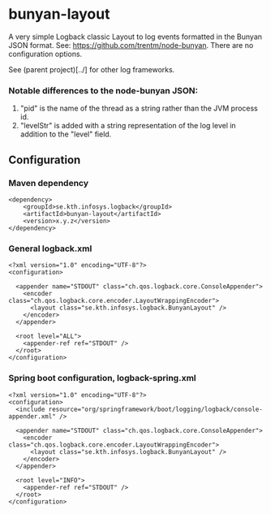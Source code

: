 # bunyan-layout

A very simple Logback classic Layout to log events formatted in the Bunyan JSON format.
See: https://github.com/trentm/node-bunyan. There are no configuration options.

See (parent project)[../] for other log frameworks.

### Notable differences to the node-bunyan JSON:

1. "pid" is the name of the thread as a string rather than the JVM process id.
1. "levelStr" is added with a string representation of the log level in addition to the "level" field.

## Configuration

### Maven dependency

```
<dependency>
    <groupId>se.kth.infosys.logback</groupId>
    <artifactId>bunyan-layout</artifactId>
    <version>x.y.z</version>
</dependency>
```

### General logback.xml

```
<?xml version="1.0" encoding="UTF-8"?>
<configuration>

  <appender name="STDOUT" class="ch.qos.logback.core.ConsoleAppender">
    <encoder class="ch.qos.logback.core.encoder.LayoutWrappingEncoder">
      <layout class="se.kth.infosys.logback.BunyanLayout" />
    </encoder>
  </appender>

  <root level="ALL">
    <appender-ref ref="STDOUT" />
  </root>
</configuration>
```

### Spring boot configuration, logback-spring.xml

```
<?xml version="1.0" encoding="UTF-8"?>
<configuration>
  <include resource="org/springframework/boot/logging/logback/console-appender.xml" />

  <appender name="STDOUT" class="ch.qos.logback.core.ConsoleAppender">
    <encoder class="ch.qos.logback.core.encoder.LayoutWrappingEncoder">
      <layout class="se.kth.infosys.logback.BunyanLayout" />
    </encoder>
  </appender>

  <root level="INFO">
    <appender-ref ref="STDOUT" />
  </root>
</configuration>
```

